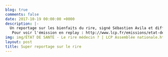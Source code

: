 ```yaml
---
blog: true
comments: false
date: 2017-10-19 00:00:00 +0000
description: |-
  Un reportage sur les bienfaits du rire, signé Sébastien Avila et diffusé sur La Chaîne Parlementaire ( LCP). Sébastien Avila est, entre autres, venu filmer une de nos séances à FGO Barbara à Paris. On comprend aussi la richesse du rire grâce aux explications détaillés d'un expert du sujet, le Docteur Rubinstein. Une vidéo de 20 minutes d'une parfaite clarté, qui dit tout sur le rire !
   Pour voir l'émission en replay : http://www.lcp.fr/emissions/etat-de-sante/284886-etat-de-sante
img: img/ÉTAT DE SANTÉ - Le rire médecin ? | LCP Assemblée nationale.html
layout: post
title: Super reportage sur le rire
---
```

